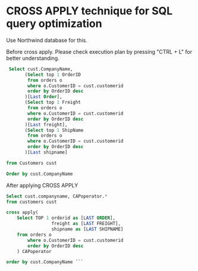 # CROSS APPLY technique for SQL query optimization

Use Northwind database for this.

Before cross apply. Please check execution plan by pressing "CTRL + L" for better understanding.
``` SQL 
 Select cust.CompanyName, 
	   (Select top 1 OrderID
	    from orders o
		where o.CustomerID = cust.customerid
		order by OrderID desc
	   )[Last Order],
	   (Select top 1 Freight
	    from orders o
		where o.CustomerID = cust.customerid
		order by OrderID desc
	   )[Last freight],
	   (Select top 1 ShipName
	    from orders o
		where o.CustomerID = cust.customerid
		order by OrderID desc
	   )[Last shipname]

from Customers cust

Order by cust.CompanyName
```
After applying CROSS APPLY
```SQL
Select cust.companyname, CAPoperator.*
from customers cust

cross apply(
	Select TOP 1 orderid as [LAST ORDER],
				 freight as [LAST FREIGHT],
				 shipname as [LAST SHIPNAME]
	from orders o
		where o.CustomerID = cust.customerid
		order by OrderID desc
	) CAPoperator

order by cust.CompanyName ```
